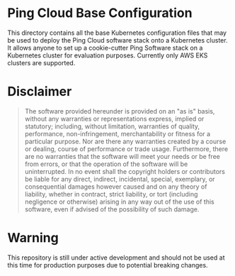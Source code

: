 # Ping Cloud Base Configuration

This directory contains all the base Kubernetes configuration files that may be
used to deploy the Ping Cloud software stack onto a Kubernetes cluster. It
allows anyone to set up a cookie-cutter Ping Software stack on a Kubernetes
cluster for evaluation purposes. Currently only AWS EKS clusters are supported.

# Disclaimer

>The software provided hereunder is provided on an "as is" basis, without
any warranties or representations express, implied or statutory; including,
without limitation, warranties of quality, performance, non-infringement,
merchantability or fitness for a particular purpose. Nor are there any
warranties created by a course or dealing, course of performance or trade
usage. Furthermore, there are no warranties that the software will meet
your needs or be free from errors, or that the operation of the software
will be uninterrupted. In no event shall the copyright holders or
contributors be liable for any direct, indirect, incidental, special,
exemplary, or consequential damages however caused and on any theory of
liability, whether in contract, strict liability, or tort (including
negligence or otherwise) arising in any way out of the use of this
software, even if advised of the possibility of such damage.

# Warning

This repository is still under active development and should not be used at this
time for production purposes due to potential breaking changes.
